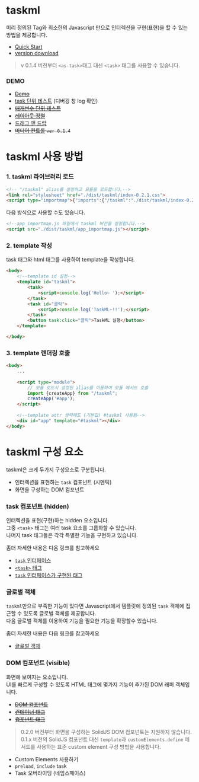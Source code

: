 # taskml

미리 정의된 Tag와 최소한의 Javascript 만으로 인터렉션을 구현(표현)을 할 수 있는 방법을 제공합니다.

* [Quick Start](./task/taskml)
* [version download](https://github.com/vulcan9/taskml.doc/tree/main/doc/0.2.x/dist/taskml)

> v 0.1.4 버전부터 `<as-task>`태그 대신 `<task>` 태그를 사용할 수 있습니다.

### DEMO

* ~~[Demo](./test/sample.html)~~
* [task 단위 테스트](./test/task.html) (디버깅 창 log 확인)
* ~~[매개변수 단위 테스트](./test/args.js)~~
* ~~[레이아웃 정렬](./test/layout.html)~~
* [드래그 앤 드랍](./task/드래그앤드랍)
* ~~[미디어 컨트롤](./task/미디어%20컨트롤) `ver 0.1.4`~~

# taskml 사용 방법

### 1. taskml 라이브러리 로드

```html
<!-- "/taskml" alias를 설정하고 모듈을 로드합니다.-->
<link rel="stylesheet" href="./dist/taskml/index-0.2.1.css">
<script type="importmap">{"imports":{"/taskml":"./dist/taskml/index-0.2.1.js"}}</script>
```

다음 방식으로 사용할 수도 있습니다.
```html
<!--app_importmap.js 파일에서 taskml 버전을 설정합니다.-->
<script src="./dist/taskml/app_importmap.js"></script>
```


### 2. template 작성
task 태그와 html 태그를 사용하여 template을 작성합니다. 

```html
<body>
    <!--template id 설정-->
    <template id="taskml">
        <task>
            <script>console.log('Hello~ ');</script>
        </task>
        <task id="클릭">
            <script>console.log('TaskML~!!');</script>
        </task>
        <button task:click="클릭">TaskML 실행</button>
    </template>

</body>
```

### 3. template 랜더링 호출

```html
<body>
    ...
    
    <script type="module">
        // 모듈 로드시 설정된 alias를 이용하여 모듈 메서드 호출
        import {createApp} from "/taskml";
        createApp('#app');
    </script>
    
    <!--template attr 생략해도 (기본값) #taskml 사용됨-->
    <div id="app" template="#taskml"></div>
</body>
```

# taskml 구성 요소

taskml은 크게 두가지 구성요소로 구분됩니다.

* 인터렉션을 표현하는 `task` 컴포넌트 (시멘틱)
* 화면을 구성하는 DOM 컴포넌트

### task 컴포넌트 (hidden)

인터렉션을 표현(구현)하는 hidden 요소입니다.  
그중 `<task>` 태그는 여러 task 요소를 그룹화할 수 있습니다.  
나머지 task 태그들은 각각 특별한 기능을 구현하고 있습니다.

좀더 자세한 내용은 다음 링크를 참고하세요

- [`task` 인터페이스](./task/task%20인터페이스)
- [`<task>` 태그](./task/task%20태그)
- [`task` 인터페이스가 구현된 태그](./task/task%20내장%20객체)

### 글로벌 객체

`taskml`만으로 부족한 기능이 있다면 Javascript에서 템플릿에 정의된 `task` 객체에 접근할 수 있도록 글로벌 객체를 제공합니다.  
다음 글로벌 객체를 이용하여 기능을 필요한 기능을 확장할수 있습니다.

좀더 자세한 내용은 다음 링크를 참고하세요
- [글로벌 객체](./task/글로벌%20객체)

### DOM 컴포넌트 (visible)

화면에 보여지는 요소입니다.    
UI를 빠르게 구성할 수 있도록 HTML 태그에 몇가지 기능이 추가된 DOM 래퍼 객체입니다.

- ~~[DOM 컴포넌트](./DOM%20컴포넌트)~~
- ~~[컨테이너 태그](./component/컨테이너%20요소)~~
- ~~[컴포넌트 태그](./component/컴포넌트%20요소)~~

> 0.2.0 버전부터 화면을 구성하는 SolidJS DOM 컴포넌트는 지원하지 않습니다.  
> 0.1.x 버전의 SolidJS 컴포넌트 대신 `template`과 `customElements.define` 메서드를 사용하는 표준 custom element 구성 방법을 사용합니다.

- Custom Elements 사용하기
- `preload`, `include` task
- Task 오버라이딩 (네임스페이스)